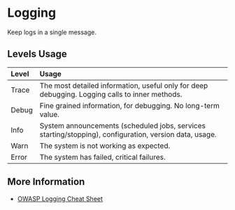 # Logging

Keep logs in a single message.

## Levels Usage

| Level | Usage |
| :--- | :--- |
| Trace | The most detailed information, useful only for deep debugging. Logging calls to inner methods. |
| Debug | Fine grained information, for debugging. No long-term value. |
| Info | System announcements \(scheduled jobs, services starting/stopping\), configuration, version data, usage. |
| Warn | The system is not working as expected. |
| Error | The system has failed, critical failures. |

## More Information

* [OWASP Logging Cheat Sheet](https://github.com/OWASP/CheatSheetSeries/blob/master/cheatsheets/Logging_Cheat_Sheet.md)

